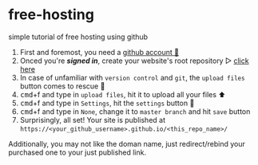<script src="https://use.fontawesome.com/a66afde7db.js"></script>

# free-hosting
simple tutorial of free hosting using github <i class="fa fa-github" aria-hidden="true"></i>

1. First and foremost, you need a [github account  👤 ](https://github.com/join?source=header-home)
2. Onced you're ***signed in***, create your website's root repository ▷ [click here](https://github.com/new)
3. In case of unfamiliar with `version control` and `git`, the `upload files` button comes to rescue 💊 
4. <kbd>cmd</kbd>+f and type in `upload files`, hit it to upload all your files ⬆️
5. <kbd>cmd</kbd>+f and type in `Settings`, hit the `settings` button 🔧
6. <kbd>cmd</kbd>+f and type in `None`, change it to `master branch` and hit `save` button
7. Surprisingly, all set! Your site is published at `https://<your_github_username>.github.io/<this_repo_name>/`

Additionally, you may not like the doman name, just redirect/rebind your purchased one to your just published link.
